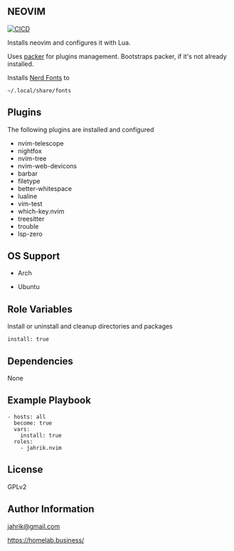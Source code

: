 ## NEOVIM

[![CICD](https://github.com/jahrik/ansible-nvim/actions/workflows/cicd.yml/badge.svg)](https://github.com/jahrik/ansible-nvim/actions/workflows/cicd.yml)

Installs neovim and configures it with Lua.

Uses [packer](https://github.com/wbthomason/packer.nvim) for plugins management. Bootstraps packer, if it's not already installed.

Installs [Nerd Fonts](https://github.com/ryanoasis/nerd-fonts/releases/download/v2.1.0/DejaVuSansMono.zip) to

    ~/.local/share/fonts

## Plugins

The following plugins are installed and configured

* nvim-telescope
* nightfox
* nvim-tree
* nvim-web-devicons
* barbar
* filetype
* better-whitespace
* lualine
* vim-test
* which-key.nvim
* treesitter
* trouble
* lsp-zero

## OS Support

* Arch

* Ubuntu

## Role Variables

Install or uninstall and cleanup directories and packages

    install: true

## Dependencies

None

## Example Playbook

    - hosts: all
      become: true
      vars:
        install: true
      roles:
        - jahrik.nvim

## License

GPLv2

## Author Information

jahrik@gmail.com

https://homelab.business/
